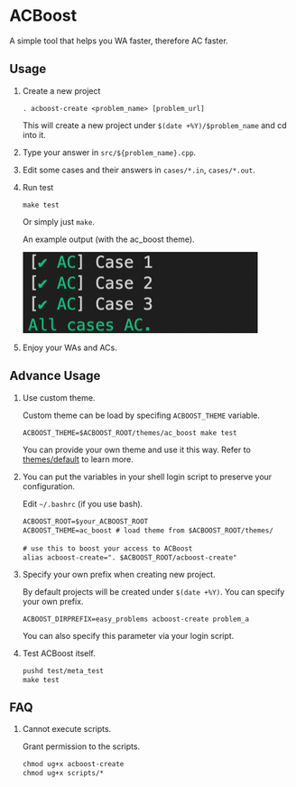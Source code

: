 
# ACBoost

A simple tool that helps you WA faster, therefore AC faster.

## Usage

1. Create a new project

    ```shell
    . acboost-create <problem_name> [problem_url]
    ```

    This will create a new project under `$(date +%Y)/$problem_name` and cd into it.

2. Type your answer in `src/${problem_name}.cpp`.

3. Edit some cases and their answers in `cases/*.in`, `cases/*.out`.

4. Run test

    ```shell
    make test
    ```

    Or simply just `make`.

    An example output (with the ac_boost theme).

    ![AC example](docs/ac-example.png)

5. Enjoy your WAs and ACs.

## Advance Usage

1. Use custom theme.

    Custom theme can be load by specifing `ACBOOST_THEME` variable.

    ```shell
    ACBOOST_THEME=$ACBOOST_ROOT/themes/ac_boost make test
    ```

    You can provide your own theme and use it this way. Refer to [themes/default](themes/default) to learn more.

2. You can put the variables in your shell login script to preserve your configuration.

    Edit `~/.bashrc` (if you use bash).

    ```shell
    ACBOOST_ROOT=$your_ACBOOST_ROOT
    ACBOOST_THEME=ac_boost # load theme from $ACBOOST_ROOT/themes/

    # use this to boost your access to ACBoost
    alias acboost-create=". $ACBOOST_ROOT/acboost-create"
    ```

3. Specify your own prefix when creating new project.

    By default projects will be created under `$(date +%Y)`. You can specify your own prefix.

    ```shell
    ACBOOST_DIRPREFIX=easy_problems acboost-create problem_a
    ```

    You can also specify this parameter via your login script.

4. Test ACBoost itself.

    ```shell
    pushd test/meta_test
    make test
    ```

## FAQ

1. Cannot execute scripts.

    Grant permission to the scripts.

    ```shell
    chmod ug+x acboost-create
    chmod ug+x scripts/*
    ```
